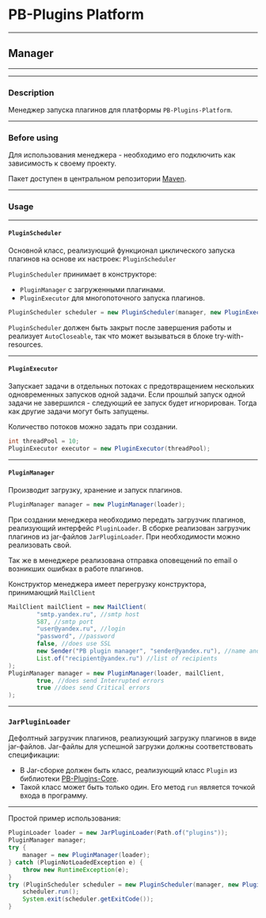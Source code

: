 # PB-Plugins Platform
___
## Manager
___
___
### Description

Менеджер запуска плагинов для платформы `PB-Plugins-Platform`.
___
### Before using

Для использования менеджера - необходимо его подключить как зависимость к своему проекту.

Пакет доступен в центральном репозитории [Maven](https://mvnrepository.com/artifact/io.github.patbattb/pb-plugins-manager).


___
### Usage

___
#### `PluginScheduler`

Основной класс, реализующий функционал циклического запуска плагинов 
на основе их настроек: `PluginScheduler`

`PluginScheduler` принимает в конструкторе:
- `PluginManager` с загруженными плагинами.
- `PluginExecutor` для многопоточного запуска плагинов.

```java
PluginScheduler scheduler = new PluginScheduler(manager, new PluginExecutor(), 1)
```

`PluginScheduler` должен быть закрыт после завершения работы и реализует `AutoCloseable`, 
так что может вызываться в блоке try-with-resources.
___
#### `PluginExecutor`

Запускает задачи в отдельных потоках с предотвращением нескольких одновременных запусков одной задачи.
Если прошлый запуск одной задачи не завершился - следующий ее запуск будет игнорирован.
Тогда как другие задачи могут быть запущены.

Количество потоков можно задать при создании.

```java
int threadPool = 10;
PluginExecutor executor = new PluginExecutor(threadPool);
```
___
#### `PluginManager` 

Производит загрузку, хранение и запуск плагинов.

```java
PluginManager manager = new PluginManager(loader);
```
При создании менеджера необходимо передать загрузчик плагинов, реализующий интерфейс `PluginLoader`.
В сборке реализован загрузчик плагинов из jar-файлов `JarPluginLoader`. При необходимости можно реализовать свой.

Так же в менеджере реализована отправка оповещений по email о возникших ошибках в работе плагинов.

Конструктор менеджера имеет перегрузку конструктора, принимающий `MailClient`
```java
MailClient mailClient = new MailClient(
        "smtp.yandex.ru", //smtp host
        587, //smtp port
        "user@yandex.ru", //login
        "password", //password
        false, //does use SSL
        new Sender("PB plugin manager", "sender@yandex.ru"), //name and mail of sender
        List.of("recipient@yandex.ru") //list of recipients
);
PluginManager manager = new PluginManager(loader, mailClient, 
        true, //does send Interrupted errors
        true //does send Critical errors
);
```
___
### `JarPluginLoader`

Дефолтный загрузчик плагинов, реализующий загрузку плагинов в виде jar-файлов.
Jar-файлы для успешной загрузки должны соответствовать спецификации:
- В Jar-сборке должен быть класс, реализующий класс `Plugin` из библиотеки [PB-Plugins-Core](https://github.com/PatBatTB/PB-Plugins-Core).
- Такой класс может быть только один. Его метод `run` является точкой входа в программу.
___

Простой пример использования:
```java
PluginLoader loader = new JarPluginLoader(Path.of("plugins"));
PluginManager manager;
try {
    manager = new PluginManager(loader);
} catch (PluginNotLoadedException e) {
    throw new RuntimeException(e);
}
try (PluginScheduler scheduler = new PluginScheduler(manager, new PluginExecutor(), 1)) {
    scheduler.run();
    System.exit(scheduler.getExitCode());
}
```


